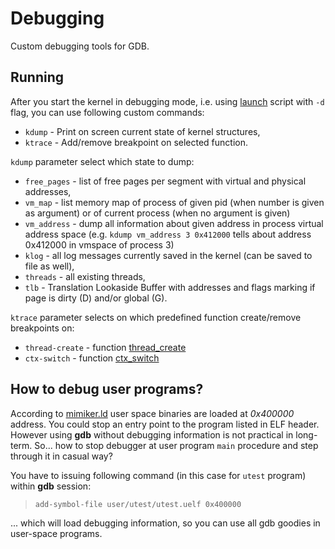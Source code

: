 # Debugging

Custom debugging tools for GDB.

Running
---

After you start the kernel in debugging mode, i.e. using
[launch](https://github.com/cahirwpz/mimiker#running) script with `-d` flag,
you can use following custom commands:

* `kdump` - Print on screen current state of kernel structures,
* `ktrace` - Add/remove breakpoint on selected function.

`kdump` parameter select which state to dump:

* `free_pages` - list of free pages per segment with virtual and physical
   addresses,
* `vm_map` - list memory map of process of given pid (when number is given as argument)
  or of current process (when no argument is given)
* `vm_address` - dump all information about given address in process virtual address space
  (e.g. `kdump vm_address 3 0x412000` tells about address 0x412000 in vmspace of process 3)
* `klog` - all log messages currently saved in the kernel (can be saved to file
  as well),
* `threads` - all existing threads,
* `tlb` - Translation Lookaside Buffer with addresses and flags marking if page
  is dirty (D) and/or global (G).

`ktrace` parameter selects on which predefined function create/remove
breakpoints on:

* `thread-create` - function [thread_create](https://github.com/cahirwpz/mimiker/blob/master/sys/thread.c)
* `ctx-switch` - function [ctx_switch](https://github.com/cahirwpz/mimiker/blob/master/mips/switch.S)

How to debug user programs?
---

According to [mimiker.ld](https://github.com/cahirwpz/mimiker/blob/master/user/libmimiker/extra/mimiker.ld)
user space binaries are loaded at *0x400000* address. You could stop an entry
point to the program listed in ELF header. However using **gdb** without
debugging information is not practical in long-term. So... how to stop debugger
at user program `main` procedure and step through it in casual way?

You have to issuing following command (in this case for `utest` program) within
**gdb** session:

> `add-symbol-file user/utest/utest.uelf 0x400000`

... which will load debugging information, so you can use all gdb goodies in
user-space programs.
